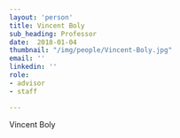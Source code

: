 ```yaml
---
layout: 'person'
title: Vincent Boly
sub_heading: Professor
date:  2018-01-04
thumbnail: "/img/people/Vincent-Boly.jpg"
email: ''
linkedin: ''
role:
- advisor
- staff

---
```


Vincent Boly